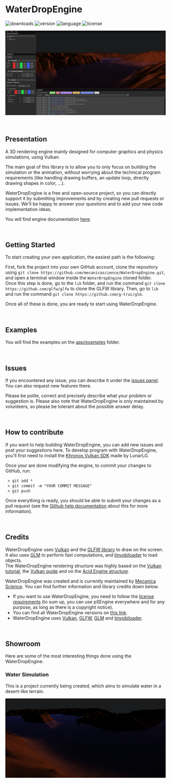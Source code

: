 # WaterDropEngine

![downloads](https://img.shields.io/github/downloads/MecanicaScience/WaterDropEngine/total)
![version](https://img.shields.io/github/v/release/mecanicascience/WaterDropEngine)
![language](https://img.shields.io/badge/Language-C++-9cf)
![license](https://img.shields.io/github/license/mecanicascience/WaterDropEngine)

![Rendering Engine example](imgs/preview_image.png)

<br />

## Presentation
A 3D rendering engine mainly designed for computer graphics and physics simulations, using Vulkan.

The main goal of this library is to allow you to only focus on building the simulation or the animation, without worrying
about the technical program requirements (like handling drawing buffers, an update loop, directly drawing shapes in color, ...).

WaterDropEngine is a free and open-source project, so you can directly support it by submitting improvements and by creating
new pull requests or issues.
We'll be happy to answer your questions and to add your new code implementation ideas.

You will find engine documentation [here](https://codedocs.xyz/mecanicascience/WaterDropEngine/).

<br/>

## Getting Started
To start creating your own application, the easiest path is the following:

First, fork the project into your own GitHub account, clone the repository using `git clone https://github.com/mecanicascience/WaterDropEngine.git`,
and open a terminal window inside the `WaterDropEngine` cloned folder.<br/>
Once this step is done, go to the `lib` folder, and run the command `git clone https://github.com/glfw/glfw` to clone the GLFW library.
Then, go to `lib` and run the command `git clone https://github.com/g-truc/glm`.

Once all of these is done, you are ready to start using WaterDropEngine.

<br/>

## Examples
You will find the examples on the [app/examples](app/examples) folder.

<br />

## Issues
If you encountered any issue, you can describe it under the [issues panel](https://github.com/mecanicascience/WaterDropEngine/issues).
You can also request new features there.

Please be polite, correct and precisely describe what your problem or suggestion is. Please also note that WaterDropEngine
is only maintained by volunteers, so please be tolerant about the possible answer delay.

<br/>

## How to contribute
If you want to help building WaterDropEngine, you can add new issues and post your suggestions here. To develop program with WaterDropEngine,
you'll first need to install the [Khronos Vulkan SDK](https://www.lunarg.com/vulkan-sdk/) made by LunarLG.

Once your are done modifying the engine, to commit your changes to GitHub, run:
```git
 > git add *
 > git commit -m "YOUR COMMIT MESSAGE"
 > git push
```

Once everything is ready, you should be able to submit your changes as a pull request (see the
[Github help documentation](https://help.github.com/en/github/collaborating-with-issues-and-pull-requests/creating-a-pull-request)
about this for more information).

<br />

## Credits
WaterDropEngine uses [Vulkan](https://www.vulkan.org/) and the [GLFW library](https://www.glfw.org/) to draw on the screen.
It also uses [GLM](https://github.com/g-truc/glm) to perform fast computations, and [tinyobjloader](https://github.com/tinyobjloader/tinyobjloader) to load objects.  
The WaterDropEngine rendering structure was highly based on the [Vulkan tutorial](https://vulkan-tutorial.com), the [Vulkan guide](https://vkguide.dev/)
and on the [Acid Engine structure](https://github.com/EQMG/Acid/).

WaterDropEngine was created and is currently maintained by [Mecanica Science](https://mecanicascience.fr/).
You can find further information and library credits down below.
- If you want to use WaterDropEngine, you need to follow the [license requirements](https://github.com/mecanicascience/WaterDropEngine/blob/master/LICENSE) (to sum up, you can use pSEngine everywhere and for any purpose, as long as there is a copyright notice).
- You can find all WaterDropEngine versions on [this link](https://github.com/mecanicascience/WaterDropEngine/releases).
- WaterDropEngine uses [Vulkan](https://www.vulkan.org/), [GLFW](https://www.glfw.org/), [GLM](https://github.com/g-truc/glm)
and [tinyobjloader](https://github.com/tinyobjloader/tinyobjloader).

<br />

## Showroom
Here are some of the most interesting things done using the WaterDropEngine.

### Water Simulation
This is a project currently being created, which aims to simulate water in a desert-like terrain.

![Water Simulation](imgs/showroom/WaterTerrain.png)
